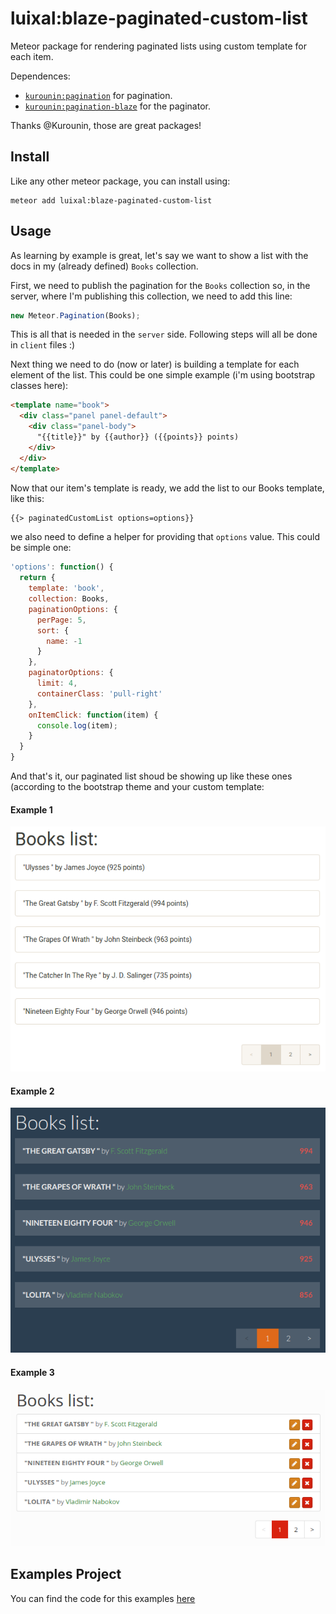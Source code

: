 # luixal:blaze-paginated-custom-list
Meteor package for rendering paginated lists using custom template for each item.

Dependences:
* [`kurounin:pagination`](https://github.com/Kurounin/Pagination/) for pagination.
* [`kurounin:pagination-blaze`](https://github.com/Kurounin/PaginationBlaze/) for the paginator.

Thanks @Kurounin, those are great packages!
## Install
Like any other meteor package, you can install using:

    meteor add luixal:blaze-paginated-custom-list

## Usage
As learning by example is great, let's say we want to show a list with the docs in my (already defined) `Books` collection.

First, we need to publish the pagination for the `Books` collection so, in the server, where I'm publishing this collection, we need to add this line:
```javascript
new Meteor.Pagination(Books);
```
This is all that is needed in the `server` side. Following steps will all be done in `client` files :)

Next thing we need to do (now or later) is building a template for each element of the list. This could be one simple example (i'm using bootstrap classes here):

```html
<template name="book">
  <div class="panel panel-default">
    <div class="panel-body">
      "{{title}}" by {{author}} ({{points}} points)
    </div>
  </div>
</template>
```

Now that our item's template is ready, we add the list to our Books template, like this:

```html
{{> paginatedCustomList options=options}}
```
we also need to define a helper for providing that `options` value. This could be simple one:

```javascript
'options': function() {
  return {
    template: 'book',
    collection: Books,
    paginationOptions: {
      perPage: 5,
      sort: {
        name: -1
      }
    },
    paginatorOptions: {
      limit: 4,
      containerClass: 'pull-right'
    },
    onItemClick: function(item) {
      console.log(item);
    }
  }
}
```

And that's it, our paginated list shoud be showing up like these ones (according to the bootstrap theme and your custom template:

#### Example 1
![example_1_screenshot](https://github.com/luixal/meteor-blaze-paginated-custom-list-example/raw/master/screenshots/example_1.png)

#### Example 2
![example_2_screenshot](https://github.com/luixal/meteor-blaze-paginated-custom-list-example/raw/master/screenshots/example_2.png)

#### Example 3
![example_3_screenshot](https://github.com/luixal/meteor-blaze-paginated-custom-list-example/raw/master/screenshots/example_3.png)


## Examples Project
You can find the code for this examples [here](https://github.com/luixal/meteor-blaze-paginated-custom-list-example)
